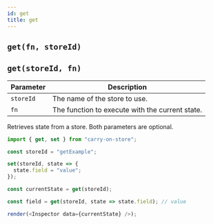 ```yaml
---
id: get
title: get
---
```


## `get(fn, storeId)`

## `get(storeId, fn)`

| Parameter | Description                                     |
| --------- | ----------------------------------------------- |
| `storeId` | The name of the store to use.                   |
| `fn`      | The function to execute with the current state. |

Retrieves state from a store. Both parameters are optional.

```js live noInline
import { get, set } from "carry-on-store";

const storeId = "getExample";

set(storeId, state => {
  state.field = "value";
});

const currentState = get(storeId);

const field = get(storeId, state => state.field); // value

render(<Inspector data={currentState} />);
```
